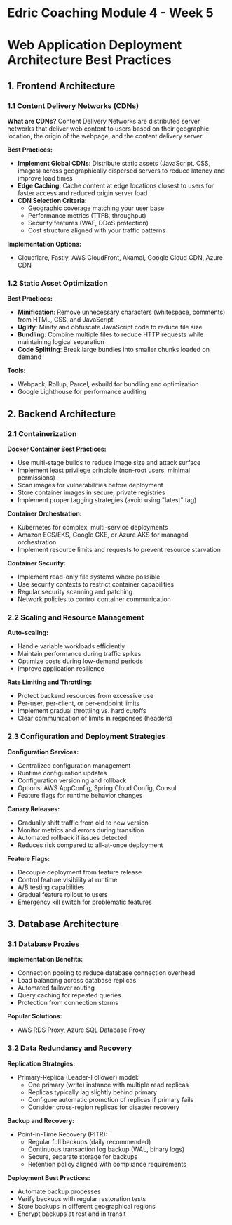 # Edric Coaching Module 4 - Week 5
# Web Application Deployment Architecture Best Practices

## 1. Frontend Architecture

### 1.1 Content Delivery Networks (CDNs)

**What are CDNs?**
Content Delivery Networks are distributed server networks that deliver web content to users based on their geographic location, the origin of the webpage, and the content delivery server.

**Best Practices:**
- **Implement Global CDNs**: Distribute static assets (JavaScript, CSS, images) across geographically dispersed servers to reduce latency and improve load times
- **Edge Caching**: Cache content at edge locations closest to users for faster access and reduced origin server load
- **CDN Selection Criteria**:
  - Geographic coverage matching your user base
  - Performance metrics (TTFB, throughput)
  - Security features (WAF, DDoS protection)
  - Cost structure aligned with your traffic patterns

**Implementation Options:**
- Cloudflare, Fastly, AWS CloudFront, Akamai, Google Cloud CDN, Azure CDN

### 1.2 Static Asset Optimization

**Best Practices:**
- **Minification**: Remove unnecessary characters (whitespace, comments) from HTML, CSS, and JavaScript
- **Uglify**: Minify and obfuscate JavaScript code to reduce file size
- **Bundling**: Combine multiple files to reduce HTTP requests while maintaining logical separation
- **Code Splitting**: Break large bundles into smaller chunks loaded on demand

**Tools:**
- Webpack, Rollup, Parcel, esbuild for bundling and optimization
- Google Lighthouse for performance auditing

## 2. Backend Architecture

### 2.1 Containerization

**Docker Container Best Practices:**
- Use multi-stage builds to reduce image size and attack surface
- Implement least privilege principle (non-root users, minimal permissions)
- Scan images for vulnerabilities before deployment
- Store container images in secure, private registries
- Implement proper tagging strategies (avoid using "latest" tag)

**Container Orchestration:**
- Kubernetes for complex, multi-service deployments
- Amazon ECS/EKS, Google GKE, or Azure AKS for managed orchestration
- Implement resource limits and requests to prevent resource starvation

**Container Security:**
- Implement read-only file systems where possible
- Use security contexts to restrict container capabilities
- Regular security scanning and patching
- Network policies to control container communication

### 2.2 Scaling and Resource Management

**Auto-scaling:**
- Handle variable workloads efficiently
- Maintain performance during traffic spikes
- Optimize costs during low-demand periods
- Improve application resilience

**Rate Limiting and Throttling:**
- Protect backend resources from excessive use
- Per-user, per-client, or per-endpoint limits
- Implement gradual throttling vs. hard cutoffs
- Clear communication of limits in responses (headers)

### 2.3 Configuration and Deployment Strategies

**Configuration Services:**
- Centralized configuration management
- Runtime configuration updates
- Configuration versioning and rollback
- Options: AWS AppConfig, Spring Cloud Config, Consul
- Feature flags for runtime behavior changes

**Canary Releases:**
- Gradually shift traffic from old to new version
- Monitor metrics and errors during transition
- Automated rollback if issues detected
- Reduces risk compared to all-at-once deployment

**Feature Flags:**
- Decouple deployment from feature release
- Control feature visibility at runtime
- A/B testing capabilities
- Gradual feature rollout to users
- Emergency kill switch for problematic features

## 3. Database Architecture

### 3.1 Database Proxies

**Implementation Benefits:**
- Connection pooling to reduce database connection overhead
- Load balancing across database replicas
- Automated failover routing
- Query caching for repeated queries
- Protection from connection storms

**Popular Solutions:**
- AWS RDS Proxy, Azure SQL Database Proxy

### 3.2 Data Redundancy and Recovery

**Replication Strategies:**
- Primary-Replica (Leader-Follower) model:
  - One primary (write) instance with multiple read replicas
  - Replicas typically lag slightly behind primary
  - Configure automatic promotion of replicas if primary fails
  - Consider cross-region replicas for disaster recovery

**Backup and Recovery:**
- Point-in-Time Recovery (PITR):
  - Regular full backups (daily recommended)
  - Continuous transaction log backup (WAL, binary logs)
  - Secure, separate storage for backups
  - Retention policy aligned with compliance requirements

**Deployment Best Practices:**
- Automate backup processes
- Verify backups with regular restoration tests
- Store backups in different geographical regions
- Encrypt backups at rest and in transit